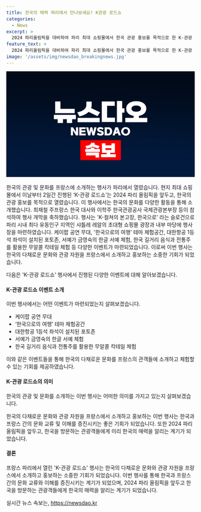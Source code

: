 ```yaml
---
title: 한국의 매력 파리에서 만나보세요! K관광 로드쇼
categories:
  - News
excerpt: >
  2024 파리올림픽을 대비하여 파리 최대 쇼핑몰에서 한국 관광 홍보를 목적으로 한 K-관광 로드쇼가 열렸다. 이 행사는 K-컬쳐를 소개하고 관광을 유치하기 위해 마련된 것으로, 한국 문화를 체험할 수 있는 다양한 행사와 이벤트가 이틀간 진행되었다. 최재철 주프랑스 대사와 이학주 한국관광공사 국제관광본부장 등이 참석하여 행사를 개막하는 테이프를 자르는 모습도 공개되었다.
feature_text: >
  2024 파리올림픽을 대비하여 파리 최대 쇼핑몰에서 한국 관광 홍보를 목적으로 한 K-관광 로드쇼가 열렸다. 이 행사는 K-컬쳐를 소개하고 관광을 유치하기 위해 마련된 것으로, 한국 문화를 체험할 수 있는 다양한 행사와 이벤트가 이틀간 진행되었다. 최재철 주프랑스 대사와 이학주 한국관광공사 국제관광본부장 등이 참석하여 행사를 개막하는 테이프를 자르는 모습도 공개되었다.
image: '/assets/img/newsdao_breakingnews.jpg'
---
```


<p><img src="/assets/img/newsdao_breakingnews.jpg" alt="pcversion 속보" /></p>

<p>한국의 관광 및 문화를 프랑스에 소개하는 행사가 파리에서 열렸습니다. 현지 최대 쇼핑몰에서 이날부터 2일간 진행된 ‘K-관광 로드쇼’는 2024 파리 올림픽을 앞두고, 한국의 관광 홍보를 목적으로 열렸습니다. 이 행사에서는 한국의 문화를 다양한 활동을 통해 소개했습니다. 최재철 주프랑스 한국 대사와 이학주 한국관광공사 국제관광본부장 등이 참석하여 행사 개막을 축하했습니다. 행사는 'K-컬쳐의 본고장, 한국으로’ 라는 슬로건으로 파리 시내 최다 유동인구 지역인 샤틀레 레알의 초대형 쇼핑몰 광장과 내부 마당에 행사장을 마련하였습니다. 케이팝 공연 무대, '한국으로의 여행’ 테마 체험공간, 대한항공 1등석 좌석이 설치된 포토존, 서예가 금영숙의 한글 서예 체험, 한국 길거리 음식과 전통주를 활용한 무알콜 칵테일 체험 등 다양한 이벤트가 마련되었습니다. 이로써 이번 행사는 한국의 다채로운 문화와 관광 자원을 프랑스에서 소개하고 홍보하는 소중한 기회가 되었습니다. </p>

<p>다음은 'K-관광 로드쇼’ 행사에서 진행된 다양한 이벤트에 대해 알아보겠습니다. </p>

<h4>K-관광 로드쇼 이벤트 소개</h4>

<p>이번 행사에서는 어떤 이벤트가 마련되었는지 살펴보겠습니다. </p>

<ul>
  <li>케이팝 공연 무대</li>
  <li>‘한국으로의 여행’ 테마 체험공간</li>
  <li>대한항공 1등석 좌석이 설치된 포토존</li>
  <li>서예가 금영숙의 한글 서예 체험</li>
  <li>한국 길거리 음식과 전통주를 활용한 무알콜 칵테일 체험</li>
</ul>

<p>이와 같은 이벤트들을 통해 한국의 다채로운 문화를 프랑스의 관객들에 소개하고 체험할 수 있는 기회를 제공하였습니다. </p>

<h4>K-관광 로드쇼의 의미</h4>

<p>한국의 관광 및 문화를 소개하는 이번 행사는 어떠한 의미를 가지고 있는지 살펴보겠습니다. </p>

<p>한국의 다채로운 문화와 관광 자원을 프랑스에서 소개하고 홍보하는 이번 행사는 한국과 프랑스 간의 문화 교류 및 이해를 증진시키는 좋은 기회가 되었습니다. 또한 2024 파리 올림픽을 앞두고, 한국을 방문하는 관광객들에게 미리 한국의 매력을 알리는 계기가 되었습니다. </p>

<h4>결론</h4>

<p>프랑스 파리에서 열린 'K-관광 로드쇼’ 행사는 한국의 다채로운 문화와 관광 자원을 프랑스에서 소개하고 홍보하는 소중한 기회가 되었습니다. 이번 행사를 통해 한국과 프랑스 간의 문화 교류와 이해를 증진시키는 계기가 되었으며, 2024 파리 올림픽을 앞두고 한국을 방문하는 관광객들에게 한국의 매력을 알리는 계기가 되었습니다.</p>
실시간 뉴스 속보는, <a href="https://newsdao.kr" rel="dofollow">https://newsdao.kr</a>


